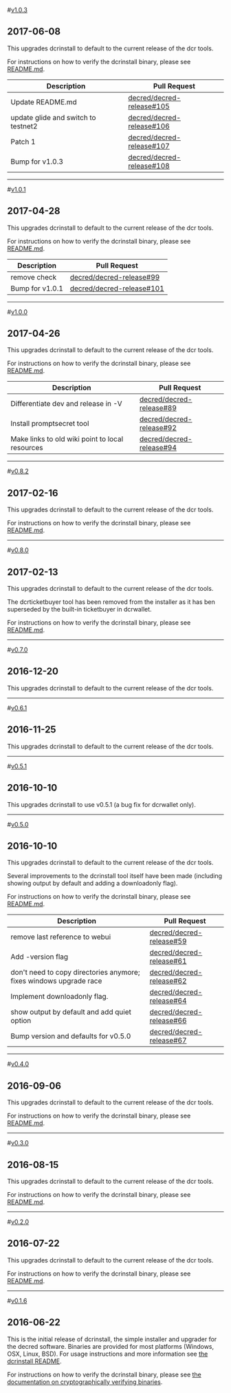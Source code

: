 #[v1.0.3](https://github.com/decred/decred-release/releases/tag/v1.0.3)

## 2017-06-08

This upgrades dcrinstall to default to the current release of the dcr tools.

For instructions on how to verify the dcrinstall binary, please see
[README.md](./README.md#verifying-binaries).

| Description | Pull Request |
| --- | ---- |
| Update README.md | [decred/decred-release#105](https://github.com/decred/decred-release/pull/105) |
| update glide and switch to testnet2 | [decred/decred-release#106](https://github.com/decred/decred-release/pull/106) |
| Patch 1 | [decred/decred-release#107](https://github.com/decred/decred-release/pull/107) |
| Bump for v1.0.3 | [decred/decred-release#108](https://github.com/decred/decred-release/pull/108) |

---

#[v1.0.1](https://github.com/decred/decred-release/releases/tag/v1.0.1)

## 2017-04-28

This upgrades dcrinstall to default to the current release of the dcr tools.

For instructions on how to verify the dcrinstall binary, please see
[README.md](./README.md#verifying-binaries).

| Description | Pull Request |
| --- | ---- |
| remove check | [decred/decred-release#99](https://github.com/decred/decred-release/pull/99) |
| Bump for v1.0.1 | [decred/decred-release#101](https://github.com/decred/decred-release/pull/101) |

---

#[v1.0.0](https://github.com/decred/decred-release/releases/tag/v1.0.0)

## 2017-04-26

This upgrades dcrinstall to default to the current release of the dcr tools.

For instructions on how to verify the dcrinstall binary, please see
[README.md](./README.md#verifying-binaries).

| Description | Pull Request |
| --- | ---- |
| Differentiate dev and release in -V | [decred/decred-release#89](https://github.com/decred/decred-release/pull/89) |
| Install promptsecret tool | [decred/decred-release#92](https://github.com/decred/decred-release/pull/92) |
| Make links to old wiki point to local resources | [decred/decred-release#94](https://github.com/decred/decred-release/pull/94) |

---

#[v0.8.2](https://github.com/decred/decred-release/releases/tag/v0.8.2)

## 2017-02-16

This upgrades dcrinstall to default to the current release of the dcr tools.

For instructions on how to verify the dcrinstall binary, please see
[README.md](./README.md#verifying-binaries).

---

#[v0.8.0](https://github.com/decred/decred-release/releases/tag/v0.8.0)

## 2017-02-13

This upgrades dcrinstall to default to the current release of the dcr
tools.

The dcrticketbuyer tool has been removed from the installer as it has ben superseded by the built-in ticketbuyer in dcrwallet.

For instructions on how to verify the dcrinstall binary, please see
[README.md](./README.md#verifying-binaries).

---

#[v0.7.0](https://github.com/decred/decred-release/releases/tag/v0.7.0)

## 2016-12-20

This upgrades dcrinstall to default to the current release of the dcr
tools.

---

#[v0.6.1](https://github.com/decred/decred-release/releases/tag/v0.6.1)

## 2016-11-25

This upgrades dcrinstall to default to the current release of the dcr
tools.

---

#[v0.5.1](https://github.com/decred/decred-release/releases/tag/v0.5.1)

## 2016-10-10

This upgrades dcrinstall to use v0.5.1 (a bug fix for dcrwallet only).

---

#[v0.5.0](https://github.com/decred/decred-release/releases/tag/v0.5.0)

## 2016-10-10

This upgrades dcrinstall to default to the current release of the dcr
tools.

Several improvements to the dcrinstall tool itself have been made
(including showing output by default and adding a downloadonly flag).

For instructions on how to verify the dcrinstall binary, please see
[README.md](./README.md#verifying-binaries).

| Description | Pull Request |
| --- | ---- |
| remove last reference to webui | [decred/decred-release#59](https://github.com/decred/decred-release/pull/59) |
| Add -version flag | [decred/decred-release#61](https://github.com/decred/decred-release/pull/61) |
| don't need to copy directories anymore; fixes windows upgrade race | [decred/decred-release#62](https://github.com/decred/decred-release/pull/62) |
| Implement downloadonly flag. | [decred/decred-release#64](https://github.com/decred/decred-release/pull/64) |
| show output by default and add quiet option | [decred/decred-release#66](https://github.com/decred/decred-release/pull/66) |
| Bump version and defaults for v0.5.0 | [decred/decred-release#67](https://github.com/decred/decred-release/pull/67) |

---

#[v0.4.0](https://github.com/decred/decred-release/releases/tag/v0.4.0)

## 2016-09-06

This upgrades dcrinstall to default to the current release of the dcr
tools.

For instructions on how to verify the dcrinstall binary, please see
[README.md](./README.md#verifying-binaries).

---

#[v0.3.0](https://github.com/decred/decred-release/releases/tag/v0.3.0)

## 2016-08-15

This upgrades dcrinstall to default to the current release of the dcr
tools.

For instructions on how to verify the dcrinstall binary, please see
[README.md](./README.md#verifying-binaries).

---

#[v0.2.0](https://github.com/decred/decred-release/releases/tag/v0.2.0)

## 2016-07-22

This upgrades dcrinstall to default to the current release of the dcr
tools.

For instructions on how to verify the dcrinstall binary, please see
[README.md](./README.md#verifying-binaries).

---

#[v0.1.6](https://github.com/decred/decred-release/releases/tag/v0.1.6)

## 2016-06-22

This is the initial release of dcrinstall, the simple installer and upgrader for the decred software. Binaries are provided for most platforms (Windows, OSX, Linux, BSD).  For usage instructions and more information see [the dcrinstall README](https://github.com/decred/decred-release/blob/master/cmd/dcrinstall/README.md).

For instructions on how to verify the dcrinstall binary, please see [the documentation on cryptographically verifying binaries](./README.md#verifying-binaries).
